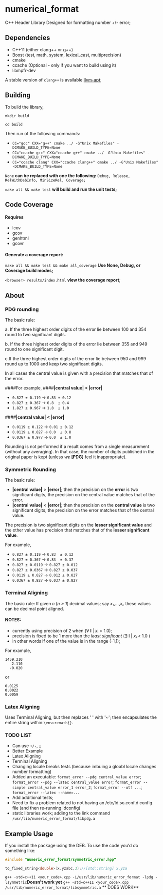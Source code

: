 numerical_format
================
C++ Header Library Designed for formatting number +/- error;

Dependencies
------------
* C++11 (either clang++ or g++)
* Boost (test, math, system, lexical_cast, multiprecision)
* cmake
* ccache (Optional - only if you want to build using it)
* libmpfr-dev

A stable version of `clang++` is available [llvm-apt](http://llvm.org/apt);


Building
--------
To build the library,

`mkdir build`

`cd build`

Then run of the following commands:
  - `CC="gcc" CXX="g++" cmake ../ -G"Unix Makefiles" -DCMAKE_BUILD_TYPE=None`
  - `CC="ccache gcc" CXX="ccache g++" cmake ../ -G"Unix Makefiles" -DCMAKE_BUILD_TYPE=None`
  - `CC="ccache clang" CXX="ccache clang++" cmake ../ -G"Unix Makefiles" -DCMAKE_BUILD_TYPE=None`

`None` **can be replaced with one the following:** `Debug, Release, RelWithDebInfo, MinSizeRel, Coverage;`

`make all && make test` **will build and run the unit tests;**

Code Coverage
-------------
#### Requires 
* lcov
* gcov
* genhtml
* gcovr

#### Generate a coverage report:
`make all && make test && make all_coverage`    **Use None, Debug, or Coverage build modes;**

`<browser> results/index.html` **view the coverage report;**




<!--Boost-specific details:-->
<!--    ./bootstrap --prefix=$HOME/boost-->
<!--    ./b2 clean-->
<!--    ./b2 install toolset=clang cxxflags="-stdlib=libc++" linkflags="-stdlib=libc++"-->
<!--Using CMake to compile Armatus:-->
<!--    cmake -DCMAKE_CXX_COMPILER=clang++ -DBOOST_ROOT=$HOME/boost -DBoost_NO_SYSTEM_PATHS=true ..-->
<!--    make-->
<!--Make sure you substitute `$HOME/boost` with the installation path you desire.-->

<!--The [Tutorial](https://github.com/Amanieu/asyncplusplus/wiki/Tutorial) provides a step-by-step guide to all the features of Async++.-->

About
-----

### PDG rounding


The basic rule:

  a. If the three highest order digits of the error lie between 100 and 354
  round to two significant digits.
  
  b. If the three highest order digits of the error lie between 355 and 949
  round to one significant digit.
  
  c.If the three highest order digits of the error lie between 950 and 999
  round up to 1000 and keep two significant digits.

In all cases the central value is given with a precision that matches that of
the error.

####For example,
####**|central value|   <   |error|**
  - `0.827 ± 0.119`  &rarr; `0.83 ± 0.12`
  - `0.827 ± 0.367`  &rarr; `0.8  ± 0.4`
  - `1.827 ± 0.967`  &rarr; `1.8  ± 1.0`

####**|central value|   <   |error|**
  - `0.0119 ± 0.122` &rarr; `0.01 ± 0.12`
  - `0.0119 ± 0.827` &rarr; `0.0  ± 0.8`
  - `0.0367 ± 0.977` &rarr; `0.0  ± 1.0`

Rounding is not performed if a result comes from a single measurement (without
any averaging). In that case, the number of digits published in the original
paper is kept (unless *we* **[PDG]** feel it inappropriate).


### Symmetric Rounding

The basic rule:
  - **|central value|** > **|error|**; then the precision on the **error** is two significant
digits, the precision on the central value matches that of the error.
  - **|central value|** < **|error|**; then the precision on the **central value** is two
significant digits, the precision on the error matches that of the central
value.

The precision is two significant digits on the **lesser significant value** and the
other value has precision that matches that of the **lesser significant value**.

For example,
  - `0.827 ± 0.119`  &rarr;  `0.83  ± 0.12`
  - `0.827 ± 0.367`  &rarr;  `0.83  ± 0.37`
  - `0.827 ± 0.0119` &rarr;  `0.827 ± 0.012`
  - `0.827 ± 0.0367` &rarr;  `0.827 ± 0.037`
  - `0.0119 ± 0.827` &rarr;  `0.012 ± 0.827`
  - `0.0367 ± 0.827` &rarr;  `0.037 ± 0.827`

### Terminal Aligning

The basic rule:
If given *n* (*n &ge; 1*) decimal values; say *x*&#x2081;,...,*x*&#x2099; these values can be
decimal point aligned. 
#### NOTES:
- currently using precision of 2 when (&#x2200; **l** | *x*&#x2097; > 1.0);
- precision is fixed to be 1 more than the *least signficant* (&#x2203; **l** | *x*&#x2097; < 1.0 )
 - in other words if one of the value is in the range (-1,1);

For example,
```
1459.210
   2.110
  -0.020
```
or
```
0.0125
0.0022
0.0059
```
### Latex Aligning
Uses Terminal Aligning, but then replaces ' ' with '~'; then encapsulates the
entire string within ```\ensuremath{}```.

### TODO LIST
  - Can use `+/-`, `±`
  - Better Example
  - Latex Aligning
  - Terminal Aligning
  - Changing locale breaks tests (because imbuing a gloabl locale changes number formatting)
  - Added an executable: `format_error --pdg central_value error`; `format_error --pdg --latex central_value error`; `format_error --simple central_value error_1 error_2`; `format_error --utf ...`; `format_error --latex --name=...`
  - Add additional tests;
  - Need to fix a problem related to not having an /etc/ld.so.conf.d config file (and then re-running ldconfig)
  - static libraries work; adding to the link command `/usr/lib/numeric_error_format/libpdg.a`
  
Example Usage
-------------
If you install the package using the DEB. To use the code you'd do something like:

```C++
#include "numeric_error_format/symmetric_error.hpp"

to_fixed_string<double>(x.yzabc,3);//[std::string] x.yza
```

`g++ -std=c++11 <your_code>.cpp -L/usr/lib/numeric_error_format -lpdg -lsymmetric`**Doesn't work yet**
`g++ -std=c++11 <your_code>.cpp /usr/lib/numeric_error_format/libsymmetric.a` ** DOES WORK**

